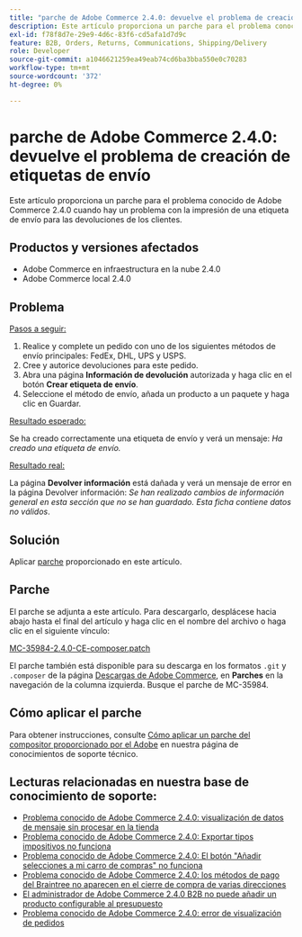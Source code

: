```yaml
---
title: "parche de Adobe Commerce 2.4.0: devuelve el problema de creación de la etiqueta de envío"
description: Este artículo proporciona un parche para el problema conocido de Adobe Commerce 2.4.0 cuando hay un problema con la impresión de una etiqueta de envío para las devoluciones de los clientes.
exl-id: f78f8d7e-29e9-4d6c-83f6-cd5afa1d7d9c
feature: B2B, Orders, Returns, Communications, Shipping/Delivery
role: Developer
source-git-commit: a1046621259ea49eab74cd6ba3bba550e0c70283
workflow-type: tm+mt
source-wordcount: '372'
ht-degree: 0%

---
```


# parche de Adobe Commerce 2.4.0: devuelve el problema de creación de etiquetas de envío

Este artículo proporciona un parche para el problema conocido de Adobe Commerce 2.4.0 cuando hay un problema con la impresión de una etiqueta de envío para las devoluciones de los clientes.

## Productos y versiones afectados

* Adobe Commerce en infraestructura en la nube 2.4.0
* Adobe Commerce local 2.4.0

## Problema

<u>Pasos a seguir:</u>

1. Realice y complete un pedido con uno de los siguientes métodos de envío principales: FedEx, DHL, UPS y USPS.
1. Cree y autorice devoluciones para este pedido.
1. Abra una página **Información de devolución** autorizada y haga clic en el botón **Crear etiqueta de envío**.
1. Seleccione el método de envío, añada un producto a un paquete y haga clic en Guardar.

<u>Resultado esperado:</u>

Se ha creado correctamente una etiqueta de envío y verá un mensaje: *Ha creado una etiqueta de envío.*

<u>Resultado real:</u>

La página **Devolver información** está dañada y verá un mensaje de error en la página Devolver información: *Se han realizado cambios de información general en esta sección que no se han guardado. Esta ficha contiene datos no válidos*.

## Solución

Aplicar [parche](assets/MC-35984-2.4.0-CE-composer.patch.zip) proporcionado en este artículo.

## Parche

El parche se adjunta a este artículo. Para descargarlo, desplácese hacia abajo hasta el final del artículo y haga clic en el nombre del archivo o haga clic en el siguiente vínculo:

[MC-35984-2.4.0-CE-composer.patch](assets/MC-35984-2.4.0-CE-composer.patch.zip)

El parche también está disponible para su descarga en los formatos `.git` y `.composer` de la página [Descargas de Adobe Commerce](https://magento.com/tech-resources/download), en **Parches** en la navegación de la columna izquierda. Busque el parche de MC-35984.

## Cómo aplicar el parche

Para obtener instrucciones, consulte [Cómo aplicar un parche del compositor proporcionado por el Adobe](/help/how-to/general/how-to-apply-a-composer-patch-provided-by-magento.md) en nuestra página de conocimientos de soporte técnico.

## Lecturas relacionadas en nuestra base de conocimiento de soporte:

* [Problema conocido de Adobe Commerce 2.4.0: visualización de datos de mensaje sin procesar en la tienda](/help/troubleshooting/storefront/magento-2-4-0-issue-storefront-raw-message-data-display.md)
* [Problema conocido de Adobe Commerce 2.4.0: Exportar tipos impositivos no funciona](/help/troubleshooting/miscellaneous/magento-2-4-0-known-issue-export-tax-rates-does-not-work.md)
* [Problema conocido de Adobe Commerce 2.4.0: El botón &quot;Añadir selecciones a mi carro de compras&quot; no funciona](/help/troubleshooting/miscellaneous/magento-2-4-0-add-selections-to-my-cart-does-not-work.md)
* [Problema conocido de Adobe Commerce 2.4.0: los métodos de pago del Braintree no aparecen en el cierre de compra de varias direcciones](/help/troubleshooting/payments/magento-2-4-0-braintree-not-in-multiple-addresses-checkout.md)
* [El administrador de Adobe Commerce 2.4.0 B2B no puede añadir un producto configurable al presupuesto](/help/troubleshooting/miscellaneous/magento-2-4-0-b2b-admin-can-t-add-configurable-product-to-quote.md)
* [Problema conocido de Adobe Commerce 2.4.0: error de visualización de pedidos](/help/troubleshooting/storefront/magento-2-4-0-known-issue-orders-display-error.md)
